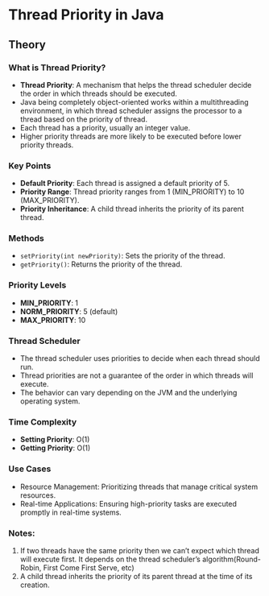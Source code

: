 # Thread Priority in Java

## Theory

### What is Thread Priority?

- **Thread Priority**: A mechanism that helps the thread scheduler decide the order in which threads should be executed.
- Java being completely object-oriented works within a multithreading environment, in which thread scheduler assigns the processor to a thread based on the priority of thread.
- Each thread has a priority, usually an integer value.
- Higher priority threads are more likely to be executed before lower priority threads.

### Key Points

- **Default Priority**: Each thread is assigned a default priority of 5.
- **Priority Range**: Thread priority ranges from 1 (MIN_PRIORITY) to 10 (MAX_PRIORITY).
- **Priority Inheritance**: A child thread inherits the priority of its parent thread.

### Methods

- `setPriority(int newPriority)`: Sets the priority of the thread.
- `getPriority()`: Returns the priority of the thread.

### Priority Levels

- **MIN_PRIORITY**: 1
- **NORM_PRIORITY**: 5 (default)
- **MAX_PRIORITY**: 10

### Thread Scheduler

- The thread scheduler uses priorities to decide when each thread should run.
- Thread priorities are not a guarantee of the order in which threads will execute.
- The behavior can vary depending on the JVM and the underlying operating system.

### Time Complexity

- **Setting Priority**: O(1)
- **Getting Priority**: O(1)

### Use Cases

- Resource Management: Prioritizing threads that manage critical system resources.
- Real-time Applications: Ensuring high-priority tasks are executed promptly in real-time systems.

### Notes:

1. If two threads have the same priority then we can’t expect which thread will execute first. It depends on the thread scheduler’s algorithm(Round-Robin, First Come First Serve, etc)
2. A child thread inherits the priority of its parent thread at the time of its creation.
